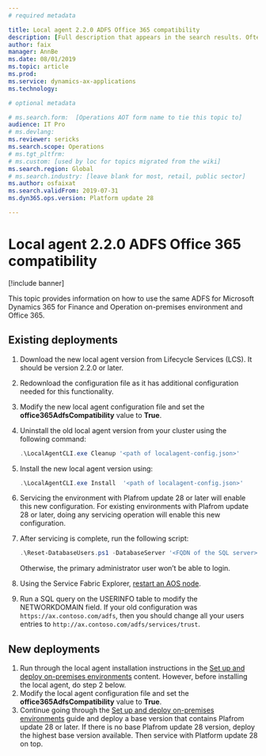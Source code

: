 ```yaml
---
# required metadata

title: Local agent 2.2.0 ADFS Office 365 compatibility
description: [Full description that appears in the search results. Often the first paragraph of your topic.]
author: faix
manager: AnnBe
ms.date: 08/01/2019
ms.topic: article
ms.prod: 
ms.service: dynamics-ax-applications
ms.technology: 

# optional metadata

# ms.search.form:  [Operations AOT form name to tie this topic to]
audience: IT Pro
# ms.devlang: 
ms.reviewer: sericks
ms.search.scope: Operations
# ms.tgt_pltfrm: 
# ms.custom: [used by loc for topics migrated from the wiki]
ms.search.region: Global
# ms.search.industry: [leave blank for most, retail, public sector]
ms.author: osfaixat
ms.search.validFrom: 2019-07-31 
ms.dyn365.ops.version: Platform update 28 

---
```



# Local agent 2.2.0 ADFS Office 365 compatibility

[!include banner]

This topic provides information on how to use the same ADFS for Microsoft Dynamics 365 for Finance and Operation on-premises environment and Office 365.

## Existing deployments

1.	Download the new local agent version from Lifecycle Services (LCS). It should be version 2.2.0 or later.  
2.	Redownload the configuration file as it has additional configuration needed for this functionality. 
3.	Modify the new local agent configuration file and set the **office365AdfsCompatibility** value to **True**.
4.	Uninstall the old local agent version from your cluster using the following command:

    ```powershell
    .\LocalAgentCLI.exe Cleanup '<path of localagent-config.json>' 
    ```
    
5.	Install the new local agent version using:

    ```powershell
    .\LocalAgentCLI.exe Install  '<path of localagent-config.json>' 
    ```
    
6.	Servicing the environment with Plafrom update 28 or later will enable this new configuration. For existing environments with Plafrom update 28 or later, doing any servicing operation will enable this new configuration.

7. After servicing is complete, run the following script:

    ```powershell
    .\Reset-DatabaseUsers.ps1 -DatabaseServer '<FQDN of the SQL server>' -DatabaseName '<AX database name>'. 
    ```
    
    Otherwise, the primary administrator user won’t be able to login. 	

8. Using the Service Fabric Explorer, [restart an AOS node](troubleshoot-on-prem.md#restartapplications).

9.	Run a SQL query on the USERINFO table to modify the NETWORKDOMAIN field. If your old configuration was `https://ax.contoso.com/adfs`, then you should change all your users entries to `http://ax.contoso.com/adfs/services/trust`. 

## New deployments

1.	Run through the local agent installation instructions in the [Set up and deploy on-premises environments](setup-deploy-on-premises-pu12.md#configureconnector) content. However, before installing the local agent, do step 2 below. 
2.	Modify the local agent configuration file and set the **office365AdfsCompatibility** value to **True**.
3.	Continue going through the [Set up and deploy on-premises environments](setup-deploy-on-premises-pu12.md#configureconnector) guide and deploy a base version that contains Plafrom update 28 or later. If there is no base Plafrom update 28 version, deploy the highest base version available. Then service with Platform update 28 on top.


